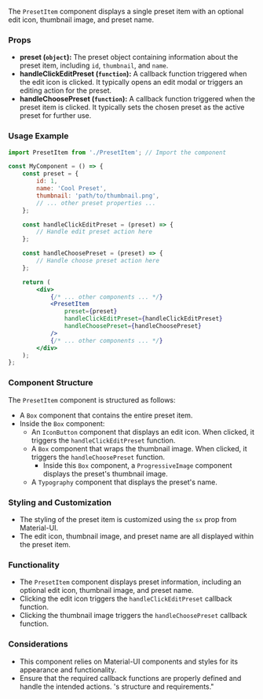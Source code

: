 The `PresetItem` component displays a single preset item with an optional edit icon, thumbnail image, and preset name.

### Props

- **preset (`object`):** The preset object containing information about the preset item, including `id`, `thumbnail`,
  and `name`.
- **handleClickEditPreset (`function`):** A callback function triggered when the edit icon is clicked. It typically
  opens an edit modal or triggers an editing action for the preset.
- **handleChoosePreset (`function`):** A callback function triggered when the preset item is clicked. It typically sets
  the chosen preset as the active preset for further use.

### Usage Example

```jsx static
import PresetItem from './PresetItem'; // Import the component

const MyComponent = () => {
	const preset = {
		id: 1,
		name: 'Cool Preset',
		thumbnail: 'path/to/thumbnail.png',
		// ... other preset properties ...
	};

	const handleClickEditPreset = (preset) => {
		// Handle edit preset action here
	};

	const handleChoosePreset = (preset) => {
		// Handle choose preset action here
	};

	return (
		<div>
			{/* ... other components ... */}
			<PresetItem
				preset={preset}
				handleClickEditPreset={handleClickEditPreset}
				handleChoosePreset={handleChoosePreset}
			/>
			{/* ... other components ... */}
		</div>
	);
};
```

### Component Structure

The `PresetItem` component is structured as follows:

- A `Box` component that contains the entire preset item.
- Inside the `Box` component:
  - An `IconButton` component that displays an edit icon. When clicked, it triggers the `handleClickEditPreset`
    function.
  - A `Box` component that wraps the thumbnail image. When clicked, it triggers the `handleChoosePreset` function.
    - Inside this `Box` component, a `ProgressiveImage` component displays the preset's thumbnail image.
  - A `Typography` component that displays the preset's name.

### Styling and Customization

- The styling of the preset item is customized using the `sx` prop from Material-UI.
- The edit icon, thumbnail image, and preset name are all displayed within the preset item.

### Functionality

- The `PresetItem` component displays preset information, including an optional edit icon, thumbnail image, and preset
  name.
- Clicking the edit icon triggers the `handleClickEditPreset` callback function.
- Clicking the thumbnail image triggers the `handleChoosePreset` callback function.

### Considerations

- This component relies on Material-UI components and styles for its appearance and functionality.
- Ensure that the required callback functions are properly defined and handle the intended actions.
  's structure and requirements."
